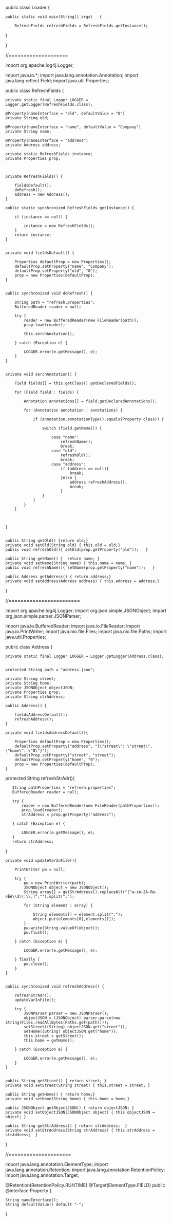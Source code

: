 public class Loader {

    public static void main(String[] args)   {

        RefreshFields refreshFields = RefreshFields.getInstance();
   }

}



//====================



import org.apache.log4j.Logger;

import java.io.*;
import java.lang.annotation.Annotation;
import java.lang.reflect.Field;
import java.util.Properties;

public class RefreshFields {

    private static final Logger LOGGER = Logger.getLogger(RefreshFields.class);

    @Property(nameInterface = "old", defaultValue = "0")
    private String old;

    @Property(nameInterface = "name", defaultValue = "Company")
    private String name;

    @Property(nameInterface = "address")
    private Address address;

    private static RefreshFields instance;
    private Properties prop;



    private RefreshFields() {

        fieldsDefault();
        doRefresh();
        address = new Address();
    }

    public static synchronized RefreshFields getInstance() {

        if (instance == null) {

            instance = new RefreshFields();
        }
        return instance;
    }


    private void fieldsDefault() {

        Properties defaultProp = new Properties();
        defaultProp.setProperty("name", "Company");
        defaultProp.setProperty("old", "0");
        prop = new Properties(defaultProp);
    }


    public synchronized void doRefresh() {

        String path = "refresh.properties";
        BufferedReader reader = null;

        try {
            reader = new BufferedReader(new FileReader(path));
            prop.load(reader);

            this.serchAnatation();

        } catch (Exception e) {

            LOGGER.error(e.getMessage(), e);
        }
    }


    private void serchAnatation() {

        Field fields[] = this.getClass().getDeclaredFields();

        for (Field field : fields) {

            Annotation annotations[] = field.getDeclaredAnnotations();

            for (Annotation annotation : annotations) {

                if (annotation.annotationType().equals(Property.class)) {

                    switch (field.getName()) {

                        case "name":
                            refreshName();
                            break;
                        case "old":
                            refreshOld();
                            break;
                        case "address":
                            if (address == null){
                                break;
                            }else {
                                address.refreshAddress();
                                break;
                            }
                    }
                }
            }
        }



    }


    public String getOld() {return old;}
    private void setOld(String old) { this.old = old;}
    public void refreshOld(){ setOld(prop.getProperty("old"));   }

    public String getName() {  return name; }
    private void setName(String name) { this.name = name; }
    public void refreshName(){ setName(prop.getProperty("name"));   }

    public Address getAddress() { return address;}
    private void setAddress(Address address) { this.address = address;}

}


//========================


import org.apache.log4j.Logger;
import org.json.simple.JSONObject;
import org.json.simple.parser.JSONParser;

import java.io.BufferedReader;
import java.io.FileReader;
import java.io.PrintWriter;
import java.nio.file.Files;
import java.nio.file.Paths;
import java.util.Properties;


public class Address {

    private static final Logger LOGGER = Logger.getLogger(Address.class);


    protected String path = "address.json";

    private String street;
    private String home;
    private JSONObject objectJSON;
    private Properties prop;
    private String strAddress;

    public Address() {

        fieldsAddressDefault();
        refreshAddress();
    }

    private void fieldsAddressDefault(){

        Properties defaultProp = new Properties();
        defaultProp.setProperty("address", "{\"street\": \"street\", \"home\": \"0\"}");
        defaultProp.setProperty("street", "street");
        defaultProp.setProperty("home", "0");
        prop = new Properties(defaultProp);
    }


   protected String refreshStrAdr(){

       String pathProperties = "refresh.properties";
       BufferedReader reader = null;

       try {
           reader = new BufferedReader(new FileReader(pathProperties));
           prop.load(reader);
           strAddress = prop.getProperty("address");

       } catch (Exception e) {

           LOGGER.error(e.getMessage(), e);
       }
       return strAddress;
   }



    private void updateVarInFile(){

        PrintWriter pw = null;

        try {
            pw = new PrintWriter(path);
            JSONObject object = new JSONObject();
            String array[] = getStrAddress().replaceAll("[^a-zA-ZА-Яа-яЁё\\d\\:\\,]","").split(",");

            for (String element : array) {

                String elements[] = element.split(":");
                object.put(elements[0],elements[1]);
            }
            pw.write(String.valueOf(object));
            pw.flush();

        } catch (Exception e) {

            LOGGER.error(e.getMessage(), e);

        } finally {
            pw.close();
        }
    }


    public synchronized void refreshAddress() {

        refreshStrAdr();
        updateVarInFile();

        try {
            JSONParser parser = new JSONParser();
            objectJSON = (JSONObject) parser.parse(new String(Files.readAllBytes(Paths.get(path))));
            setStreet((String) objectJSON.get("street"));
            setHome((String) objectJSON.get("home"));
            this.street = getStreet();
            this.home = getHome();

        } catch (Exception e) {

            LOGGER.error(e.getMessage(), e);
        }
    }


    public String getStreet() { return street; }
    private void setStreet(String street) { this.street = street; }

    public String getHome() { return home;}
    private void setHome(String home) { this.home = home;}

    public JSONObject getObjectJSON() { return objectJSON; }
    private void setObjectJSON(JSONObject object) { this.objectJSON = object; }

    public String getStrAddress() { return strAddress;  }
    private void setStrAddress(String strAddress) { this.strAddress = strAddress;  }


}



//=====================

import java.lang.annotation.ElementType;
import java.lang.annotation.Retention;
import java.lang.annotation.RetentionPolicy;
import java.lang.annotation.Target;

@Retention(RetentionPolicy.RUNTIME)
@Target(ElementType.FIELD)
public @interface Property {

    String nameInterface();
    String defaultValue() default "-";

}
